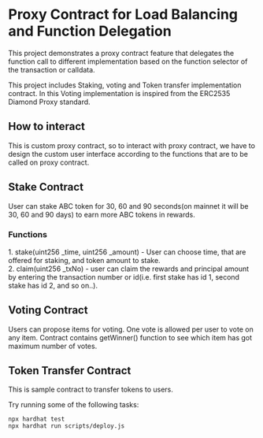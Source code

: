 # Proxy Contract for Load Balancing and Function Delegation

This project demonstrates a proxy contract feature that delegates the function call to different implementation based on the function selector of the transaction or calldata.

This project includes Staking, voting and Token transfer implementation contract. In this Voting implementation is inspired from the ERC2535 Diamond Proxy standard.

<h2>How to interact</h2>
This is custom proxy contract, so to interact with proxy contract, we have to design the custom user interface according to the functions that are to be called on proxy contract.

<h2>Stake Contract</h2>
User can stake ABC token for 30, 60 and 90 seconds(on mainnet it will be 30, 60 and 90 days) to earn more ABC tokens in rewards.
<h3>Functions</h3>
1. stake(uint256 _time, uint256 _amount) - User can choose time, that are offered for staking, and token amount to stake.
<br>
2. claim(uint256 _txNo) - user can claim the rewards and principal amount by entering the transaction number or id(i.e. first stake has id 1, second stake has id 2, and so on..).

<h2>Voting Contract</h2>
Users can propose items for voting. One vote is allowed per user to vote on any item. Contract contains getWinner() function to see which item has got maximum number of votes.

<h2>Token Transfer Contract</h2>
This is sample contract to transfer tokens to users.


Try running some of the following tasks:

```shell
npx hardhat test
npx hardhat run scripts/deploy.js
```
